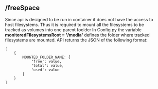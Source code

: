 ## /freeSpace
Since api is designed to be run in container it does not have the access to host filesystems. Thus it is required to mount all the filesystems to be tracked as volumes into one parent foolder
In Config.py the variable **monitoredFilesystemsRoot = '/media'** defines the folder where tracked filesystems are mounted. 
API returns the JSON of the following format:
```
[
    {
        MOUNTED_FOLDER_NAME: {
            'free': value,
            'total': value,
            'used': value
        }
    }
]
```